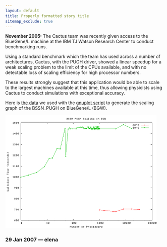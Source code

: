 ```yaml
---
layout: default
title: Properly formatted story title
sitemap_exclude: true
---
```

**November 2005:** The Cactus team was recently given access to the
BlueGene/L machine at the IBM TJ Watson Research Center to conduct
benchmarking runs.

Using a standard benchmark which the team has used across a number of
architectures, Cactus, with the PUGH driver, showed a linear speedup for
a weak scaling problem to the limit of the CPUs available, and with no
detectable loss of scaling efficiency for high processor numbers.

These results strongly suggest that this application would be able to
scale to the largest machines available at this time, thus allowing
physicists using Cactus to conduct simulations with exceptional
accuracy.

Here is [the data](bssnpugh.txt) we used with the [gnuplot
script](Scaling_BSSN_PUGH_script.txt) to generate the scaling graph of
the BSSN\_PUGH on BlueGene/L (BGW).

[<img src="Scaling_BSSN_PUGH.png" width="480" height="360" />](Scaling_BSSN_PUGH.png)

### 29 Jan 2007 — elena
